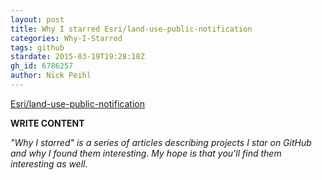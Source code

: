 ```yaml
---
layout: post
title: Why I starred Esri/land-use-public-notification
categories: Why-I-Starred
tags: github
stardate: 2015-03-19T19:28:18Z
gh_id: 6786257
author: Nick Peihl
---
```


[Esri/land-use-public-notification](https://github.com/Esri/land-use-public-notification)

**WRITE CONTENT**

*"Why I starred" is a series of articles describing projects I star on GitHub and why I found them interesting. My hope is that you'll find them interesting as well.*

